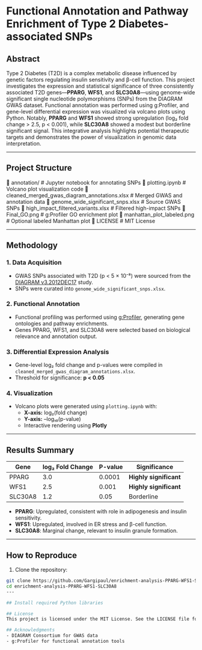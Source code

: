 # Functional Annotation and Pathway Enrichment of Type 2 Diabetes-associated SNPs

## Abstract

Type 2 Diabetes (T2D) is a complex metabolic disease influenced by genetic factors regulating insulin sensitivity and β-cell function. This project investigates the expression and statistical significance of three consistently associated T2D genes—**PPARG**, **WFS1**, and **SLC30A8**—using genome-wide significant single nucleotide polymorphisms (SNPs) from the DIAGRAM GWAS dataset. Functional annotation was performed using g:Profiler, and gene-level differential expression was visualized via volcano plots using Python. Notably, **PPARG** and **WFS1** showed strong upregulation (log₂ fold change > 2.5, p < 0.001), while **SLC30A8** showed a modest but borderline significant signal. This integrative analysis highlights potential therapeutic targets and demonstrates the power of visualization in genomic data interpretation.

---

## Project Structure

📁 annotation/ # Jupyter notebook for annotating SNPs
📄 plotting.ipynb # Volcano plot visualization code
📄 cleaned_merged_gwas_diagram_annotations.xlsx # Merged GWAS and annotation data
📄 genome_wide_significant_snps.xlsx # Source GWAS SNPs
📄 high_impact_filtered_variants.xlsx # Filtered high-impact SNPs
📄 Final_GO.png # g:Profiler GO enrichment plot
📄 manhattan_plot_labeled.png # Optional labeled Manhattan plot
📜 LICENSE # MIT License

---

## Methodology

### 1. **Data Acquisition**
- GWAS SNPs associated with T2D (p < 5 × 10⁻⁸) were sourced from the [DIAGRAM v3.2012DEC17](https://diagram-consortium.org/downloads.html) study.
- SNPs were curated into `genome_wide_significant_snps.xlsx`.

### 2. **Functional Annotation**
- Functional profiling was performed using [g:Profiler](https://biit.cs.ut.ee/gprofiler/gost), generating gene ontologies and pathway enrichments.
- Genes PPARG, WFS1, and SLC30A8 were selected based on biological relevance and annotation output.

### 3. **Differential Expression Analysis**
- Gene-level log₂ fold change and p-values were compiled in `cleaned_merged_gwas_diagram_annotations.xlsx`.
- Threshold for significance: **p < 0.05**

### 4. **Visualization**
- Volcano plots were generated using `plotting.ipynb` with:
  - **X-axis:** log₂(fold change)
  - **Y-axis:** –log₁₀(p-value)
  - Interactive rendering using **Plotly**

---

## Results Summary

| Gene      | log₂ Fold Change | P-value  | Significance       |
|-----------|------------------|----------|--------------------|
| PPARG     | 3.0              | 0.0001   | **Highly significant** |
| WFS1      | 2.5              | 0.001    | **Highly significant** |
| SLC30A8   | 1.2              | 0.05     | Borderline         |

- **PPARG**: Upregulated, consistent with role in adipogenesis and insulin sensitivity.
- **WFS1**: Upregulated, involved in ER stress and β-cell function.
- **SLC30A8**: Marginal change, relevant to insulin granule formation.

---

## How to Reproduce

1. Clone the repository:

```bash
git clone https://github.com/Gargipaul/enrichment-analysis-PPARG-WFS1-SLC30A8.git
cd enrichment-analysis-PPARG-WFS1-SLC30A8
---

## Install required Python libraries

## License
This project is licensed under the MIT License. See the LICENSE file for details.

## Acknowledgments
- DIAGRAM Consortium for GWAS data
- g:Profiler for functional annotation tools
